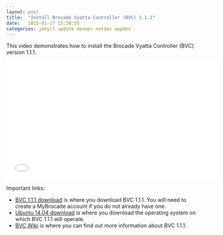 ```yaml
---
layout: post
title:  "Install Brocade Vyatta Controller (BVC) 1.1.1"
date:   2015-01-17 15:20:55
categories: jekyll update devops netdev appdev
---
```

This video demonstrates how to install the Brocade Vyatta Controller (BVC) version 1.1.1.  

<iframe width="560" height="315" src="//www.youtube.com/embed/pXxupL46aYw" frameborder="0" allowfullscreen></iframe>


Important links:

 * <a href="http://www.brocade.com/forms/jsp/vyatta-controller/index.jsp?src=SM&lsd=LI&lst=Organic&cn=SDN-GDG-15Q1-EVAL-Vyatta-Controller&cid=lp_networkdestiny2_so_LI_00001" target="_blank">BVC 1.1.1 download</a> is where you download BVC 1.1.1.  You will need to create a MyBrocade account if you do not already have one.
 * <a href="http://www.ubuntu.com/download/desktop" target="_blank">Ubuntu 14.04 download</a> is where you download the operating system on which BVC 1.1.1 will operate.
 * <a href="https://github.com/BRCDcomm/BVC/wiki" target="_blank">BVC Wiki</a> is where you can find out more information about BVC 1.1.1.

